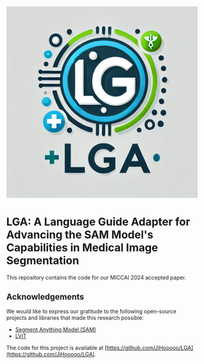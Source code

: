 # ![Project Image](logo/LGA_logo.png)

# LGA: A Language Guide Adapter for Advancing the SAM Model's Capabilities in Medical Image Segmentation

This repository contains the code for our MICCAI 2024 accepted paper.

## Acknowledgements

We would like to express our gratitude to the following open-source projects and libraries that made this research possible:

- [Segment Anything Model (SAM)](https://github.com/facebookresearch/segment-anything)
- [LViT](https://github.com/HUANGLIZI/LViT)

The code for this project is available at [https://github.com/JiHooooo/LGA](https://github.com/JiHooooo/LGA).
